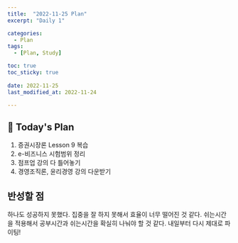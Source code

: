 ```yaml
---
title:  "2022-11-25 Plan" 
excerpt: "Daily 1"

categories:
  - Plan
tags:
  - [Plan, Study]

toc: true
toc_sticky: true
 
date: 2022-11-25
last_modified_at: 2022-11-24

---
```


## :date: Today's Plan

1. 증권시장론 Lesson 9 복습
2. e-비즈니스 시험범위 정리
3. 점프업 강의 다 틀어놓기
4. 경영조직론, 윤리경영 강의 다운받기

## 반성할 점
하나도 성공하지 못했다.
집중을 잘 하지 못해서 효율이 너무 떨어진 것 같다.
쉬는시간을 적용해서 공부시간과 쉬는시간을 확실히 나눠야 할 것 같다.
내일부터 다시 제대로 파이팅!